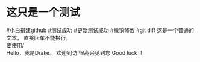 ﻿# 这只是一个测试
#小白搭建github
#测试成功
#更新测试成功
#撤销修改
#git diff
这是一个普通的文本，
直接回车不能换行，<br>
要使用/<br>
		Hello，我是Drake。
		欢迎到访
		很高兴见到您
		Good luck ！
